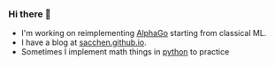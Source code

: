 ### Hi there 👋

- I'm working on reimplementing [AlphaGo](https://github.com/sacchen/go-engine) starting from classical ML.
- I have a blog at [sacchen.github.io](https://sacchen.github.io/).
- Sometimes I implement math things in [python](https://github.com/sacchen/jupyter-sandbox) to practice

<!--
**sacchen/sacchen** is a ✨ _special_ ✨ repository because its `README.md` (this file) appears on your GitHub profile.

Here are some ideas to get you started:

- 🔭 I’m currently working on ...
- 🌱 I’m currently learning ...
- 👯 I’m looking to collaborate on ...
- 🤔 I’m looking for help with ...
- 💬 Ask me about ...
- 📫 How to reach me: ...
- 😄 Pronouns: ...
- ⚡ Fun fact: ...
-->
